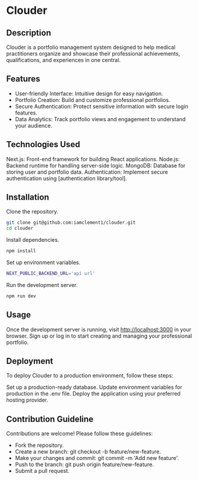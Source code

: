 # Clouder

## Description

Clouder is a portfolio management system designed to help medical practitioners organize and showcase their professional achievements, qualifications, and experiences in one central.


## Features
 - User-friendly Interface: Intuitive design for easy navigation.
 - Portfolio Creation: Build and customize professional portfolios.
 - Secure Authentication: Protect sensitive information with secure login features.
 - Data Analytics: Track portfolio views and engagement to understand your audience.


## Technologies Used
Next.js: Front-end framework for building React applications.
Node.js: Backend runtime for handling server-side logic.
MongoDB: Database for storing user and portfolio data.
Authentication: Implement secure authentication using [authentication library/tool].

## Installation 

Clone the repository.
```bash
git clone git@github.com:iamclement1/clouder.git
cd clouder
```

Install dependencies.
```bash
npm install
```

Set up environment variables.
```bash
NEXT_PUBLIC_BACKEND_URL='api url'
```

Run the development server.
```bash
npm run dev
```

## Usage
Once the development server is running, visit [http://localhost:3000](http://localhost:3000) in your browser. Sign up or log in to start creating and managing your professional portfolio.

## Deployment
To deploy Clouder to a production environment, follow these steps:

Set up a production-ready database.
Update environment variables for production in the .env file.
Deploy the application using your preferred hosting provider.


## Contribution Guideline
Contributions are welcome! Please follow these guidelines:

-  Fork the repository.
-  Create a new branch: git checkout -b feature/new-feature.
-  Make your changes and commit: git commit -m 'Add new feature'.
-  Push to the branch: git push origin feature/new-feature.
-  Submit a pull request.